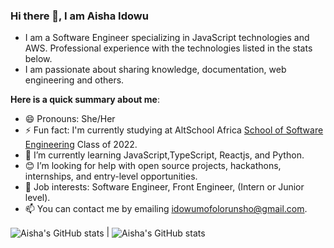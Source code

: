 ### Hi there 👋, I am Aisha Idowu
- I am a Software Engineer specializing in JavaScript technologies and AWS. Professional experience with the technologies listed in the stats below.
- I am passionate about sharing knowledge, documentation, web engineering and others.

**Here is a quick summary about me**:

- 😄 Pronouns: She/Her
- ⚡ Fun fact: I'm currently studying at AltSchool Africa [School of Software Engineering](https://altschoolafrica.com/schools/engineering) Class of 2022.
- 🌱 I’m currently learning JavaScript,TypeScript, Reactjs, and Python.
- 😊 I’m looking for help with open source projects, hackathons, internships, and entry-level opportunities.
- 💼 Job interests: Software Engineer, Front Engineer, (Intern or Junior level).
- 📫 You can contact me by emailing idowumofolorunsho@gmail.com.

<!-- GitHub Stats -->
<img align="center" src="https://github-readme-stats.vercel.app/api?username=aishaidowu&theme=dark&show_icons=true&include_all_commits=true&hide_border=true" alt="Aisha's GitHub stats" /> | <img align="center" src="https://github-readme-stats.vercel.app/api/top-langs/?username=aishaidowu&theme=dark&langs_count=8&layout=compact&hide_border=true" alt="Aisha's GitHub stats" /> 


